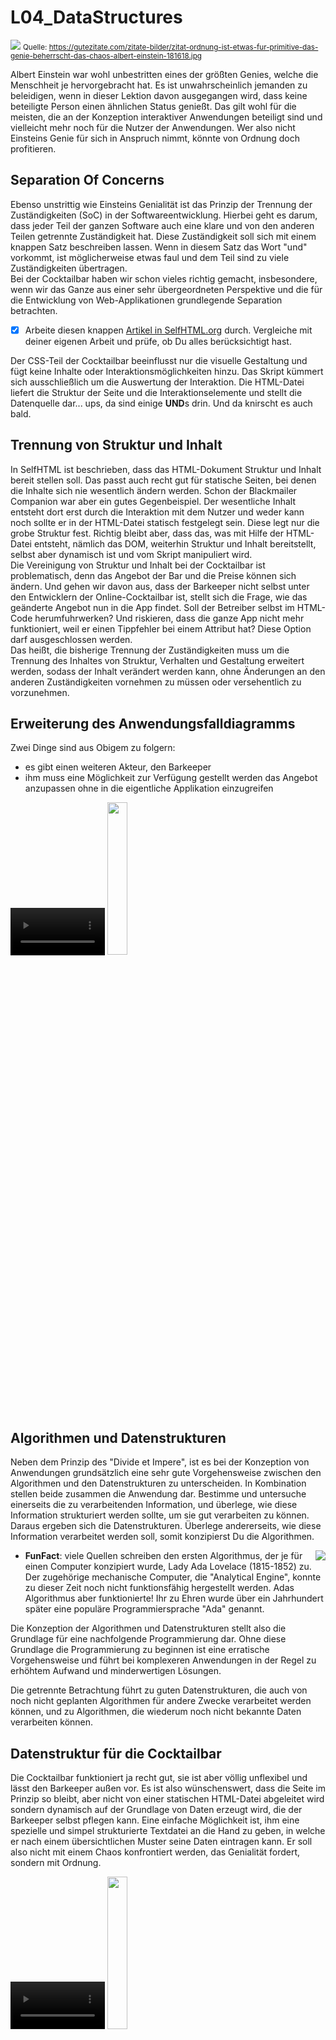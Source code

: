 # L04_DataStructures
<img src="Material/OrdnungChaos.jpg">
<small>Quelle: <a href="https://gutezitate.com/zitate-bilder/zitat-ordnung-ist-etwas-fur-primitive-das-genie-beherrscht-das-chaos-albert-einstein-181618.jpg">https://gutezitate.com/zitate-bilder/zitat-ordnung-ist-etwas-fur-primitive-das-genie-beherrscht-das-chaos-albert-einstein-181618.jpg</a></small>

Albert Einstein war wohl unbestritten eines der größten Genies, welche die Menschheit je hervorgebracht hat. Es ist unwahrscheinlich jemanden zu beleidigen, wenn in dieser Lektion davon ausgegangen wird, dass keine beteiligte Person einen ähnlichen Status genießt. Das gilt wohl für die meisten, die an der Konzeption interaktiver Anwendungen beteiligt sind und vielleicht mehr noch für die Nutzer der Anwendungen. Wer also nicht Einsteins Genie für sich in Anspruch nimmt, könnte von Ordnung doch profitieren.   

## Separation Of Concerns
Ebenso unstrittig wie Einsteins Genialität ist das Prinzip der Trennung der Zuständigkeiten (SoC) in der Softwareentwicklung. Hierbei geht es darum, dass jeder Teil der ganzen Software auch eine klare und von den anderen Teilen getrennte Zuständigkeit hat. Diese Zuständigkeit soll sich mit einem knappen Satz beschreiben lassen. Wenn in diesem Satz das Wort "und" vorkommt, ist möglicherweise etwas faul und dem Teil sind zu viele Zuständigkeiten übertragen.  
Bei der Cocktailbar haben wir schon vieles richtig gemacht, insbesondere, wenn wir das Ganze aus einer sehr übergeordneten Perspektive und die für die Entwicklung von Web-Applikationen grundlegende Separation betrachten.  
- [x] Arbeite diesen knappen [Artikel in SelfHTML.org](https://wiki.selfhtml.org/wiki/HTML/Tutorials/Trennung_von_Inhalt,_Pr%C3%A4sentation_und_Verhalten) durch. Vergleiche mit deiner eigenen Arbeit und prüfe, ob Du alles berücksichtigt hast.  

Der CSS-Teil der Cocktailbar beeinflusst nur die visuelle Gestaltung und fügt keine Inhalte oder Interaktionsmöglichkeiten hinzu. Das Skript kümmert sich ausschließlich um die Auswertung der Interaktion. Die HTML-Datei liefert die Struktur der Seite und die Interaktionselemente und stellt die Datenquelle dar... ups, da sind einige **UND**s drin. Und da knirscht es auch bald.

## Trennung von Struktur und Inhalt
In SelfHTML ist beschrieben, dass das HTML-Dokument Struktur und Inhalt bereit stellen soll. Das passt auch recht gut für statische Seiten, bei denen die Inhalte sich nie wesentlich ändern werden. Schon der Blackmailer Companion war aber ein gutes Gegenbeispiel. Der wesentliche Inhalt entsteht dort erst durch die Interaktion mit dem Nutzer und weder kann noch sollte er in der HTML-Datei statisch festgelegt sein. Diese legt nur die grobe Struktur fest. Richtig bleibt aber, dass das, was mit Hilfe der HTML-Datei entsteht, nämlich das DOM, weiterhin Struktur und Inhalt bereitstellt, selbst aber dynamisch ist und vom Skript manipuliert wird.  
Die Vereinigung von Struktur und Inhalt bei der Cocktailbar ist problematisch, denn das Angebot der Bar und die Preise können sich ändern. Und gehen wir davon aus, dass der Barkeeper nicht selbst unter den Entwicklern der Online-Cocktailbar ist, stellt sich die Frage, wie das geänderte Angebot nun in die App findet. Soll der Betreiber selbst im HTML-Code herumfuhrwerken? Und riskieren, dass die ganze App nicht mehr funktioniert, weil er einen Tippfehler bei einem Attribut hat? Diese Option darf ausgeschlossen werden.  
Das heißt, die bisherige Trennung der Zuständigkeiten muss um die Trennung des Inhaltes von Struktur, Verhalten und Gestaltung erweitert werden, sodass der Inhalt verändert werden kann, ohne Änderungen an den anderen Zuständigkeiten vornehmen zu müssen oder versehentlich zu vorzunehmen.  

## Erweiterung des Anwendungsfalldiagramms
Zwei Dinge sind aus Obigem zu folgern:
- es gibt einen weiteren Akteur, den Barkeeper
- ihm muss eine Möglichkeit zur Verfügung gestellt werden das Angebot anzupassen ohne in die eigentliche Applikation einzugreifen  

<video controls width="30%"> 
  <source src="http://games.hs-furtwangen.de/EIA2_Video/L04_V1_UseCase.mp4" type="video/mp4"> 
<a href="http://games.hs-furtwangen.de/EIA2_Video/L04_V1_UseCase.mp4"><img src="../X01_Appendix/Img/video.jpg" width="25%"/></a>
</video>  
<a href="Material\CocktailBar_UseCaseDiagram.jpg"><img src="Material\CocktailBar_UseCaseDiagram.jpg" width="25%"/></a>

## Algorithmen und Datenstrukturen
Neben dem Prinzip des "Divide et Impere", ist es bei der Konzeption von Anwendungen grundsätzlich eine sehr gute Vorgehensweise zwischen den Algorithmen und den Datenstrukturen zu unterscheiden. In Kombination stellen beide zusammen die Anwendung dar. Bestimme und untersuche einerseits die zu verarbeitenden Information, und überlege, wie diese Information strukturiert werden sollte, um sie gut verarbeiten zu können. Daraus ergeben sich die Datenstrukturen. Überlege andererseits, wie diese Information verarbeitet werden soll, somit konzipierst Du die Algorithmen.  

<img src="Material/AdaLovelace.jpg" align="right"/>

- **FunFact**: viele Quellen schreiben den ersten Algorithmus, der je für einen Computer konzipiert wurde, Lady Ada Lovelace (1815-1852) zu. Der zugehörige mechanische Computer, die "Analytical Engine", konnte zu dieser Zeit noch nicht funktionsfähig hergestellt werden. Adas Algorithmus aber funktionierte! Ihr zu Ehren wurde über ein Jahrhundert später eine populäre Programmiersprache "Ada" genannt.

Die Konzeption der Algorithmen und Datenstrukturen stellt also die Grundlage für eine nachfolgende Programmierung dar. Ohne diese Grundlage die Programmierung zu beginnen ist eine erratische Vorgehensweise und führt bei komplexeren Anwendungen in der Regel zu erhöhtem Aufwand und minderwertigen Lösungen.  

Die getrennte Betrachtung führt zu guten Datenstrukturen, die auch von noch nicht geplanten Algorithmen für andere Zwecke verarbeitet werden können, und zu Algorithmen, die wiederum noch nicht bekannte Daten verarbeiten können.  

## Datenstruktur für die Cocktailbar
Die Cocktailbar funktioniert ja recht gut, sie ist aber völlig unflexibel und lässt den Barkeeper außen vor. Es ist also wünschenswert, dass die Seite im Prinzip so bleibt, aber nicht von einer statischen HTML-Datei abgeleitet wird sondern dynamisch auf der Grundlage von Daten erzeugt wird, die der Barkeeper selbst pflegen kann. Eine einfache Möglichkeit ist, ihm eine spezielle und simpel strukturierte Textdatei an die Hand zu geben, in welche er nach einem übersichtlichen Muster seine Daten eintragen kann. Er soll also nicht mit einem Chaos konfrontiert werden, das Genialität fordert, sondern mit Ordnung.

<video controls width="30%"> 
  <source src="http://games.hs-furtwangen.de/EIA2_Video/L04_V2_Datenstruktur.mp4" type="video/mp4"> 
<a href="http://games.hs-furtwangen.de/EIA2_Video/L04_V2_Datenstruktur.mp4"><img src="../X01_Appendix/Img/video.jpg" width="25%"/></a>
</video>  
<a href="Material\CocktailBar_DataStructures.jpg"><img src="Material\CocktailBar_DataStructures.jpg" width="25%"/></a>

## Generierung des Formulars
Nun ist die Datenstruktur definiert und wie das fertige Formular aussehen und funktionieren soll ist auch bekannt und bereits getestet. Jetzt muss also noch ein Algorithmus entwickelt werden, welcher mit Hilfe der Daten das Formular generiert. Dazu muss zunächst entschieden werden, welche Teile des DOM automatisch beim Laden der Seite durch die Interpretation der HTML-Datei erzeugt werden sollen, und welche dann dynamisch durch das Skript dazu kommen. Theoretisch ist es natürlich möglich, komplett auf eine Beschreibung der Seitenstruktur in der HTML-Datei zu verzichten, lediglich einen Verweis auf das Skript zu implementieren und die DOM-Erzeugung komplett dem dadurch aufgerufenen Skript zu überlassen. Einerseits würde dies aber auch dem SoC-Prinzip zuwider laufen, weil unnötig viel Verantwortlichkeit auf das Skript übertragen wird, andererseits liegt bereits eine HTML-Datei vor, welche die Struktur beschreibt. Es erscheint also eher sinnvoll, lediglich die Beschreibungen der dynamischen Strukturen aus der bestehenden HTML-Datei zu entfernen und sie auf die statischen zu reduzieren. Das ist eine klassische Design-Entscheidung und wird für dieses Beispiel in obigem Sinne getroffen.  


<video controls width="30%"> 
  <source src="http://games.hs-furtwangen.de/EIA2_Video/L04_V3_GenerierungFormular.mp4" type="video/mp4"> 
<a href="http://games.hs-furtwangen.de/EIA2_Video/L04_V3_GenerierungFormular.mp4"><img src="../X01_Appendix/Img/video.jpg" width="25%"/></a>
</video>  
<a href="Material\CocktailBar_UI-Scribble.jpg"><img src="Material\CocktailBar_UI-Scribble.jpg" width="25%"/></a>
<a href="Material\CocktailBar_ActivityDiagram.jpg"><img src="Material\CocktailBar_ActivityDiagram.jpg" width="25%"/></a>
<a href="Material\CocktailBar_ActivityDiagram_generateContent.jpg"><img src="Material\CocktailBar_ActivityDiagram_generateContent.jpg" width="25%"/></a>

> - [x] Konzipiere auch die beiden anderen Aktivitäten zur Erstellung der Interaktionsgruppen.  

## Implementation I

<video controls width="30%"> 
  <source src="http://games.hs-furtwangen.de/EIA2_Video/L04_V4_Implementation1.mp4" type="video/mp4"> 
<a href="http://games.hs-furtwangen.de/EIA2_Video/L04_V4_Implementation1.mp4"><img src="../X01_Appendix/Img/video.jpg" width="25%"/></a>
</video>  

## Implementation II
<video controls width="30%"> 
  <source src="http://games.hs-furtwangen.de/EIA2_Video/L04_V5_Implementation2.mp4" type="video/mp4"> 
<a href="http://games.hs-furtwangen.de/EIA2_Video/L04_V5_Implementation2.mp4"><img src="../X01_Appendix/Img/video.jpg" width="25%"/></a>
</video>  

## Refactoring
### Erfahrungen einfließen lassen
> - [x] Reflektiere die Korrekturen, die sich bei der ersten Implementation ergeben haben, im Konzept. Konzipiere auch Fehlerhinweise, so dass der Barkeeper einen Tipp bekommt, wenn aufgrund einer Fehleingabe seinerseits etwas nicht funktioniert.

### Vervollständigen
> - [x] Überarbeite und vervollständige die Implementierung entsprechend der verbesserten Konzeption. Passe auch die zu verwendenden Elementtypen und ggf. das Stylesheet an.
> - [x] Lagere die Interfaces in eine eigene Datei aus, so dass der Barkeeper nicht versehentlich daran manipuliert.  

### Separation of Concerns
Betrachtet man nun den Code in der HTML-Datei, dem Skript und der Datendatei fällt auf, dass die Kategorien des Angebots der Cocktailbar überall auftauchen und nicht nur für die Bezeichnung, sondern auch für die Steuerung des Programms verwendet werden. Das widerspricht dem SoC-Prinzip!
> - [x] Überarbeite die Konzeption der Cocktailbar derart, dass nicht in der HTML-Datei, im Skript und in der Datendatei alle Bezeichnungen für die Angebotskategorien auftauchen. Sie sollten nur in der Datendatei stecken. Hier muss dann auch die Information über die gewünschte Form der Interaktion für die jeweilige Kategorie untergebracht sein. Hierzu wird es sinnvoll sein, eine eigene Datenstruktur für die Kategorien zu erschaffen, in denen mehr Information steckt.  


## JSON (Javascript Object Notation)
Natürlich ist diese Lösung noch nicht unbedingt der Weisheit letzter Schluss um das Angebot für den Barkeeper wartbar zu machen. Aufgrund der Angabe des `namespace`s und der Deklaration sowie dem Zuweisungsoperator `let data: Data = ` handelt es sich bei der Datei "Data.*" immer noch um eine Skript-Datei und der Barkeeper kann bei falscher Handhabung leicht das Programm unbrauchbar machen. Ohne diese Angaben würde es sich aber bereits um eine valide JSON-Datei handeln und in den nächsten Lektionen wird erklärt, wie man damit umgeht und wie man reines JSON tatsächlich als Daten- und Datentransferformat nutzt.  
JSON wird heute interessanterweise auch intensiv außerhalb der Javascript-Welt in gänzlich andersartigen Anwendungen eingesetzt. Es konnte sich mittlerweile als Konkurrent zu **XML (Extensible Markup Language)**, dessen Struktur auch HTML folgt, etablieren und bezüglich des öffentlichen Interesses, sofern man das auf Google Trends ermitteln kann, XML seit dem Frühjahr 2016 hinter sich lassen.  

<img src="Material/XMLvsJSON.png">  

Weiterhin ist aber auch XML ein verbreiteter Standard und in manchen Anwendungen effizienter einzusetzen.
